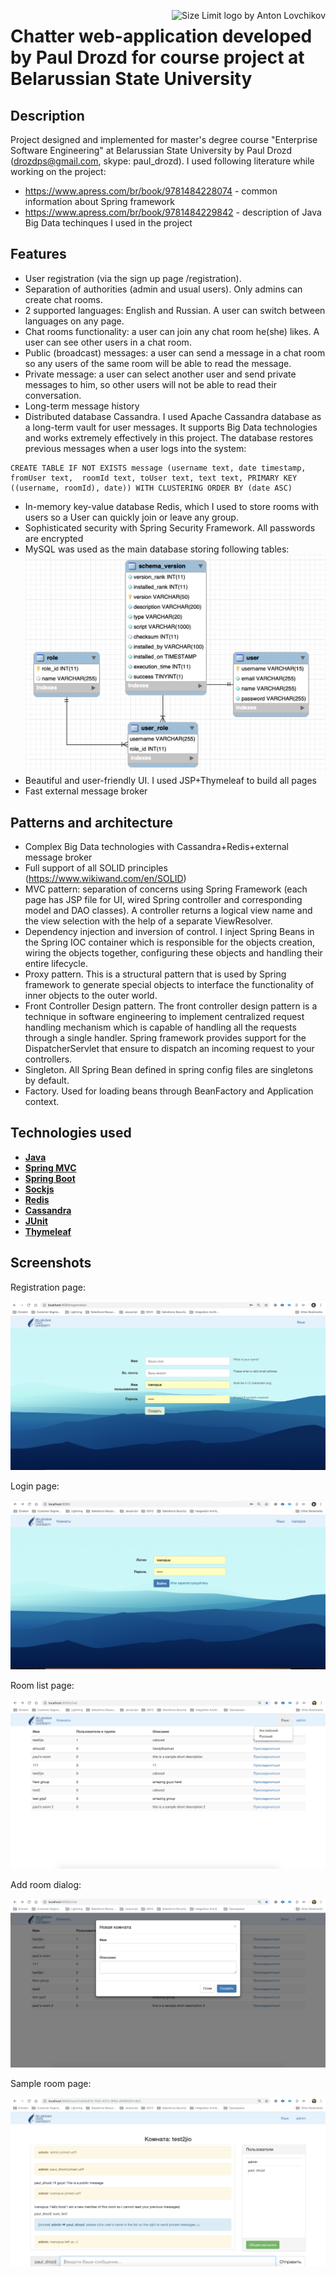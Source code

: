 <img src="https://www.bsu.by/Cache/Page/653933.jpg" align="right"
     title="Size Limit logo by Anton Lovchikov" style="width: 300; height:125;"/>
 <h1>Chatter web-application developed by Paul Drozd for course project at Belarussian State University</h1>

 ## Description
 
Project designed and implemented for master's degree course "Enterprise Software Engineering" at Belarussian State University by Paul Drozd (drozdps@gmail.com, skype: paul_drozd). I used following literature while working on the project:
* https://www.apress.com/br/book/9781484228074 - common information about Spring framework
* https://www.apress.com/br/book/9781484229842 - description of Java Big Data techinques I used in the project

 ## Features
 
* User registration (via the sign up page /registration).
* Separation of authorities (admin and usual users). Only admins can create chat rooms. 
* 2 supported languages: English and Russian. A user can switch between languages on any page.
* Chat rooms functionality: a user can join any chat room he(she) likes. A user can see other users in a chat room. 
* Public (broadcast) messages: a user can send a message in a chat room so any users of the same room will be able to read the message.
* Private message: a user can select another user and send private messages to him, so other users will not be able to read their conversation.
* Long-term message history
* Distributed database Cassandra. I used Apache Cassandra database as a long-term vault for user messages. It supports Big Data technologies and works extremely effectively in this project. The database restores previous messages when a user logs into the system:
```
CREATE TABLE IF NOT EXISTS message (username text, date timestamp, fromUser text,  roomId text, toUser text, text text, PRIMARY KEY ((username, roomId), date)) WITH CLUSTERING ORDER BY (date ASC)
```
* In-memory key-value database Redis, which I used to store rooms with users so a User can quickly join or leave any group.
* Sophisticated security with Spring Security Framework. All passwords are encrypted
* MySQL was used as the main database storing following tables:
![MySQL scheme](https://github.com/drozdps/Chat/blob/master/screens/schema.png)
* Beautiful and user-friendly UI. I used JSP+Thymeleaf to build all pages
* Fast external message broker

## Patterns and architecture

* Complex Big Data technologies with Cassandra+Redis+external message broker
* Full support of all SOLID principles (https://www.wikiwand.com/en/SOLID)
* MVC pattern: separation of concerns using Spring Framework (each page has JSP file for UI, wired Spring controller and corresponding model and DAO classes).  A controller returns a logical view name and the view selection with the help of a separate ViewResolver.
* Dependency injection and inversion of control. I inject Spring Beans in the Spring IOC container which is responsible for the objects creation, wiring the objects together, configuring these objects and handling their entire lifecycle.
* Proxy pattern. This is a structural pattern that is used by Spring framework to generate special objects to interface the functionality of inner objects to the outer world.
* Front Controller Design pattern. The front controller design pattern is a technique in software engineering to implement centralized request handling mechanism which is capable of handling all the requests through a single handler. Spring framework provides support for the DispatcherServlet that ensure to dispatch an incoming request to your controllers.
* Singleton. All Spring Bean defined in spring config files are singletons by default.
* Factory. Used for loading beans through BeanFactory and Application context.




 ## Technologies used
 
* **[Java](https://www.oracle.com/technetwork/java/javase/documentation/index.html)**
* **[Spring MVC](https://docs.spring.io/spring/docs/current/spring-framework-reference/web.html)**
* **[Spring Boot](http://spring.io/projects/spring-boot)**
* **[Sockjs](https://github.com/sockjs/sockjs-client)**
* **[Redis](https://redis.io/)**
* **[Cassandra](http://cassandra.apache.org/)**
* **[JUnit](https://junit.org/junit5/)**
* **[Thymeleaf](https://www.thymeleaf.org/)**


## Screenshots

Registration page:

![Registration page](https://github.com/drozdps/Chat/blob/master/screens/registration.png)

Login page:

![Login page](https://github.com/drozdps/Chat/blob/master/screens/login.png)

Room list page:

![Room list page](https://github.com/drozdps/Chat/blob/master/screens/rooms.png)

Add room dialog:

![Add room dialog](https://github.com/drozdps/Chat/blob/master/screens/add_room.png)

Sample room page:

![Sample room page](https://github.com/drozdps/Chat/blob/master/screens/room.png)
